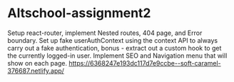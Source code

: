# Altschool-assignment2
Setup react-router, implement Nested routes, 404 page, and Error boundary. Set up fake userAuthContext using the context API to always carry out a fake authentication, bonus - extract out a custom hook to get the currently logged-in user. Implement SEO and Navigation menu that will show on each page.
https://6368247e193dc117d7e9ccbe--soft-caramel-376687.netlify.app/
